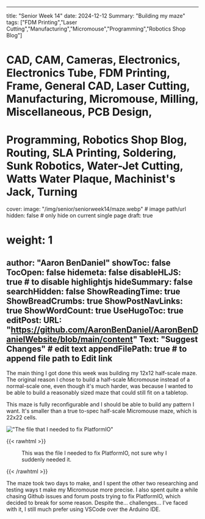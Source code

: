 
---
title: "Senior Week 14"
date: 2024-12-12
Summary: "Building my maze"
tags: ["FDM Printing","Laser Cutting","Manufacturing","Micromouse","Programming","Robotics Shop Blog"]
# CAD, CAM, Cameras, Electronics, Electronics Tube, FDM Printing, Frame, General CAD, Laser Cutting, Manufacturing, Micromouse, Milling, Miscellaneous, PCB Design,
# Programming, Robotics Shop Blog, Routing, SLA Printing, Soldering, Sunk Robotics, Water-Jet Cutting, Watts Water Plaque, Machinist's Jack, Turning
cover:
    image: "/img/senior/seniorweek14/maze.webp" # image path/url
    hidden: false # only hide on current single page
draft: true

# weight: 1
author: "Aaron BenDaniel"
showToc: false
TocOpen: false
hidemeta: false
disableHLJS: true # to disable highlightjs
hideSummary: false
searchHidden: false
ShowReadingTime: true
ShowBreadCrumbs: true
ShowPostNavLinks: true
ShowWordCount: true
UseHugoToc: true
editPost:
    URL: "https://github.com/AaronBenDaniel/AaronBenDanielWebsite/blob/main/content"
    Text: "Suggest Changes" # edit text
    appendFilePath: true # to append file path to Edit link
---

The main thing I got done this week was building my 12x12 half-scale maze. The original reason I chose to build a half-scale Micromouse instead of a normal-scale one, even though it's much harder, was because I wanted to be able to build a reasonably sized maze that could still fit on a tabletop.

This maze is fully reconfigurable and I should be able to build any pattern I want. It's smaller than a true to-spec half-scale Micromouse maze, which is 22x22 cells.

!["The file that I needed to fix PlatformIO"](/img/senior/seniorweek14/partitions.webp)

{{< rawhtml >}} <figure><figcaption><p> This was the file I needed to fix PlatformIO, not sure why I suddenly needed it. </p></figcaption></figure> {{< /rawhtml >}}

The maze took two days to make, and I spent the other two researching and testing ways t make my Micromouse more precise. I also spent quite a while chasing Github issues and forum posts trying to fix PlatformIO, which decided to break for some reason. Despite the... challenges... I've faced with it, I still much prefer using VSCode over the Arduino IDE.